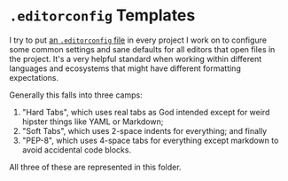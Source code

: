# `.editorconfig` Templates

I try to put [an `.editorconfig` file][0] in every project I work on to
configure some common settings and sane defaults for all editors that open
files in the project. It's a very helpful standard when working within
different languages and ecosystems that might have different formatting
expectations.

Generally this falls into three camps:

1. "Hard Tabs", which uses real tabs as God intended except for weird hipster
   things like YAML or Markdown;
2. "Soft Tabs", which uses 2-space indents for everything; and finally
3. "PEP-8", which uses 4-space tabs for everything except markdown to avoid
   accidental code blocks.

All three of these are represented in this folder.

[0]: https://editorconfig.org
